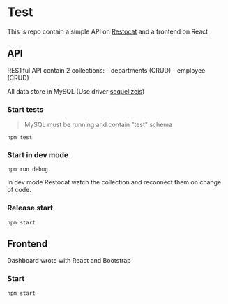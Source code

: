 # Test

This is repo contain a simple API on [Restocat](https://github.com/restocat/restocat) and a frontend on React

## API

RESTful API contain 2 collections:
    - departments (CRUD)
    - employee (CRUD)

All data store in MySQL (Use driver [sequelizejs](http://docs.sequelizejs.com/en/v3/))

### Start tests

> MySQL must be running and contain "test" schema

    npm test

### Start in dev mode

    npm run debug

In dev mode Restocat watch the collection and reconnect them on change of code.

### Release start

    npm start

## Frontend

Dashboard wrote with React and Bootstrap

### Start

    npm start
